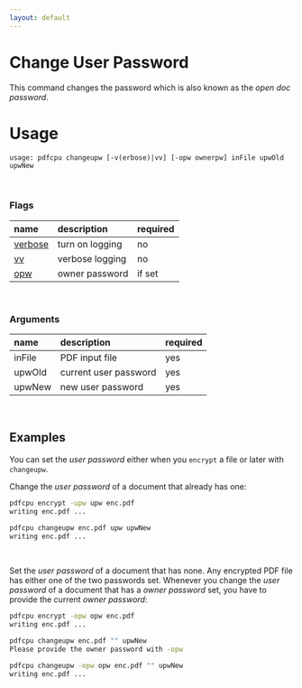 ```yaml
---
layout: default
---
```


# Change User Password

This command changes the password which is also known as the *open doc password*.

# Usage

```
usage: pdfcpu changeupw [-v(erbose)|vv] [-opw ownerpw] inFile upwOld upwNew
````

<br>

### Flags

| name                             | description     | required
|:---------------------------------|:----------------|:--------
| [verbose](../getting_started.md) | turn on logging | no
| [vv](../getting_started.md)      | verbose logging | no
| [opw](../getting_started.md)     | owner password  | if set

<br>

### Arguments

| name         | description            | required
|:-------------|:-----------------------|:--------
| inFile       | PDF input file         | yes
| upwOld       | current user password  | yes
| upwNew       | new user password      | yes

<br>

## Examples

You can set the *user password* either when you `encrypt` a file or later with `changeupw`.

Change the *user password* of a document that already has one:
```sh
pdfcpu encrypt -upw upw enc.pdf
writing enc.pdf ...

pdfcpu changeupw enc.pdf upw upwNew
writing enc.pdf ...
```

<br>

Set the *user password* of a document that has none. Any encrypted PDF file has either one of the two passwords set. Whenever you change the *user password* of a document that has a *owner password* set, you have to provide the current *owner password*:

```sh
pdfcpu encrypt -opw opw enc.pdf
writing enc.pdf ...

pdfcpu changeupw enc.pdf "" upwNew
Please provide the owner password with -opw

pdfcpu changeupw -opw opw enc.pdf "" upwNew
writing enc.pdf ...
```